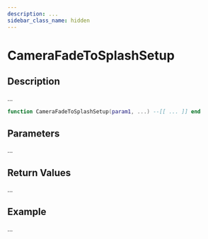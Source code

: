 ```yaml
---
description: ...
sidebar_class_name: hidden
---
```


# CameraFadeToSplashSetup

## Description

...

```lua
function CameraFadeToSplashSetup(param1, ...) --[[ ... ]] end
```

## Parameters

...

## Return Values

...

## Example

...

